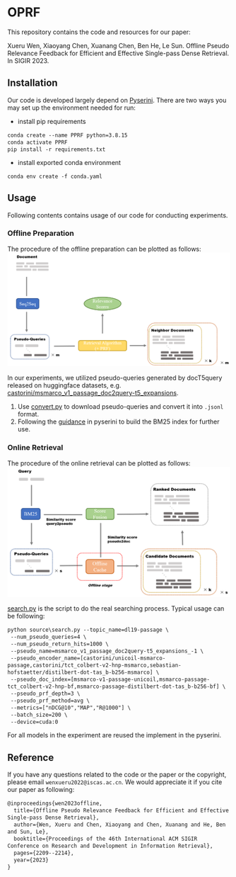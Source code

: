 # OPRF

This repository contains the code and resources for our paper:

Xueru Wen, Xiaoyang Chen, Xuanang Chen, Ben He, Le Sun. Offline Pseudo Relevance Feedback for Efficient and Effective Single-pass Dense Retrieval. In SIGIR 2023.

## Installation

Our code is developed largely depend on [Pyserini](https://github.com/castorini/pyserini/).
There are two ways you may set up the environment needed for run:

- install pip requirements

```shell
conda create --name PPRF python=3.8.15
conda activate PPRF
pip install -r requirements.txt
```

- install exported conda environment

```shell
conda env create -f conda.yaml
```

## Usage

Following contents contains usage of our code for conducting experiments.

### Offline Preparation

The procedure of the offline preparation can be plotted as follows:
![offline](assets/offline.png)

In our experiments, we utilized pseudo-queries generated by docT5query released on huggingface datasets, e.g. [castorini/msmarco_v1_passage_doc2query-t5_expansions](https://huggingface.co/datasets/castorini/msmarco_v1_passage_doc2query-t5_expansions).

1. Use [convert.py](source/convert.py) to download pseudo-queries and convert it into `.jsonl` format.
2. Following the [guidance](https://github.com/castorini/pyserini/blob/master/docs/usage-index.md#building-a-bm25-index-direct-java-implementation) in pyserini to build the BM25 index for further use.

### Online Retrieval

The procedure of the online retrieval can be plotted as follows:
![offline](assets/online.png)

[search.py](source/search.py) is the script to do the real searching process. 
Typical usage can be following:
```shell
python source\search.py --topic_name=dl19-passage \
 --num_pseudo_queries=4 \
 --num_pseudo_return_hits=1000 \
 --pseudo_name=msmarco_v1_passage_doc2query-t5_expansions_-1 \
 --pseudo_encoder_name=[castorini/unicoil-msmarco-passage,castorini/tct_colbert-v2-hnp-msmarco,sebastian-hofstaetter/distilbert-dot-tas_b-b256-msmarco] \
 --pseudo_doc_index=[msmarco-v1-passage-unicoil,msmarco-passage-tct_colbert-v2-hnp-bf,msmarco-passage-distilbert-dot-tas_b-b256-bf] \
 --pseudo_prf_depth=3 \
 --pseudo_prf_method=avg \
 --metrics=["nDCG@10","MAP","R@1000"] \
 --batch_size=200 \
 --device=cuda:0
```
For all models in the experiment are reused the implement in the pyserini.

## Reference

If you have any questions related to the code or the paper or the copyright, please email `wenxueru2022@iscas.ac.cn`. We would appreciate it if you cite our paper as following:

```
@inproceedings{wen2023offline,
  title={Offline Pseudo Relevance Feedback for Efficient and Effective Single-pass Dense Retrieval},
  author={Wen, Xueru and Chen, Xiaoyang and Chen, Xuanang and He, Ben and Sun, Le},
  booktitle={Proceedings of the 46th International ACM SIGIR Conference on Research and Development in Information Retrieval},
  pages={2209--2214},
  year={2023}
}
```